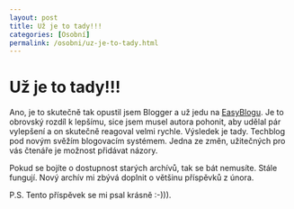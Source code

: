 ```yaml
---
layout: post
title: Už je to tady!!!
categories: [Osobní]
permalink: /osobni/uz-je-to-tady.html
---
```

# Už je to tady!!!

Ano, je to skutečně tak opustil jsem Blogger a už jedu na [EasyBlogu](http://www.elka.cz/denik/nabidka.htm). Je to obrovský rozdíl k lepšímu, sice jsem musel autora pohonit, aby udělal pár vylepšení a on skutečně reagoval velmi rychle. Výsledek je tady. Techblog pod novým svěžím blogovacím systémem. Jedna ze změn, užitečných pro vás čtenáře je možnost přidávat názory.

Pokud se bojíte o dostupnost starých archívů, tak se bát nemusíte. Stále fungují. Nový archív mi zbývá doplnit o většinu příspěvků z února.

P.S. Tento příspěvek se mi psal krásně :-))).

